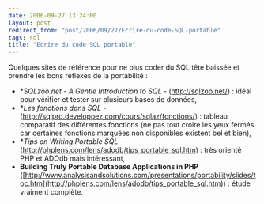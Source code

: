 ```yaml
---
date: 2006-09-27 13:24:00
layout: post
redirect_from: "post/2006/09/27/Ecrire-du-code-SQL-portable"
tags: sql
title: "Ecrire du code SQL portable"
---
```


Quelques sites de référence pour ne plus coder du SQL tête baissée et
prendre les bons réflexes de la portabilité :

* **SQLzoo.net - A Gentle Introduction to SQL*  - (<http://sqlzoo.net/>) : idéal pour vérifier et tester
sur plusieurs bases de données,
* **Les fonctions dans SQL*  - (<http://sqlpro.developpez.com/cours/sqlaz/fonctions/>)
: tableau comparatif des différentes fonctions (ne pas tout croire les yeux
fermés car certaines fonctions marquées non disponibles existent bel et
bien),
* **Tips on Writing Portable SQL*  - (<http://phplens.com/lens/adodb/tips_portable_sql.htm>)
: très orienté PHP et ADOdb mais intéressant,
* **Building Truly Portable Database Applications in PHP**
([http://www.analysisandsolutions.com/presentations/portability/slides/toc.htm](http://phplens.com/lens/adodb/tips_portable_sql.htm))
: étude vraiment complète.
